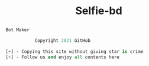 # <p align="center">Selfie-bd<p>

```py
Bot Maker
```

```py 
           Copyright 2021 GitHub
           
[+] - Copying this site without giving star is crime   
[+] - Follow us and enjoy all contents here 
```
        
